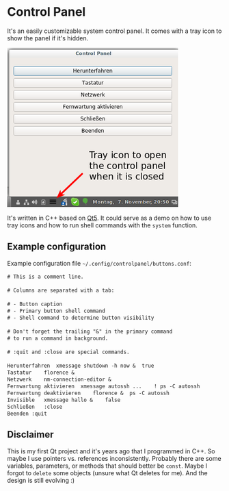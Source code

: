 Control Panel
=============

It's an easily customizable system control panel.
It comes with a tray icon to show the panel if it's hidden.

![Control Panel](screenshot.png)

It's written in C++ based on [Qt5](https://www.qt.io/).
It could serve as a demo on how to use tray icons and how to run shell commands with the `system` function.

Example configuration
---------------------

Example configuration file `~/.config/controlpanel/buttons.conf`:

```
# This is a comment line.

# Columns are separated with a tab:

# - Button caption
# - Primary button shell command
# - Shell command to determine button visibility

# Don't forget the trailing "&" in the primary command
# to run a command in background.

# :quit and :close are special commands.

Herunterfahren	xmessage shutdown -h now &	true
Tastatur	florence &
Netzwerk	nm-connection-editor &
Fernwartung aktivieren	xmessage autossh ...	! ps -C autossh
Fernwartung deaktivieren	florence &	ps -C autossh
Invisible	xmessage hallo &	false
Schließen	:close
Beenden	:quit
```

Disclaimer
----------

This is my first Qt project and it's years ago that I programmed in C++.
So maybe I use pointers vs. references inconsistently.
Probably there are some variables, parameters, or methods that should better be `const`.
Maybe I forgot to `delete` some objects (unsure what Qt deletes for me).
And the design is still evolving :)
